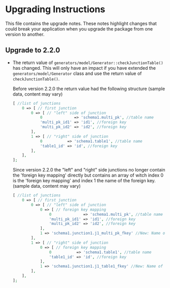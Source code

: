 Upgrading Instructions
======================

This file contains the upgrade notes. These notes highlight changes that could break your
application when you upgrade the package from one version to another.

Upgrade to 2.2.0
----------------

* The return value of `generators/model/Generator::checkJunctionTable()` has changed.
  This will only have an impact if you have extended the `generators/model/Generator` class
  and use the return value of `checkJunctionTable()`.
  
  Before version 2.2.0 the return value had the following structure (sample data, content may vary)

  ```php
  [ //list of junctions
      0 => [ // first junction
          0 => [ // "left" side of junction
              0              => 'schema1.multi_pk', //table name
              'multi_pk_id1' => 'id1', //foreign key
              'multi_pk_id2' => 'id2', //foreign key
          ],
          1 => [ // "right" side of junction
              0           => 'schema1.table1', //table name
              'table1_id' => 'id', //foreign key
          ],
      ],
  ];
  ```
  
  Since version 2.2.0 the "left" and "right" side junctions no longer contain the 'foreign key mapping' directly
  but contains an array of witch index 0 is the 'foreign key mapping' and index 1 the name of the foreign key.
  (sample data, content may vary)
  ```php
  [ //list of junctions
      0 => [ // first junction
          0 => [ // "left" side of junction
              0 => [ // foreign key mapping
                  0              => 'schema1.multi_pk', //table name
                  'multi_pk_id1' => 'id1', //foreign key
                  'multi_pk_id2' => 'id2', //foreign key
              ],
              1 => 'schema1.junction1.j1_multi_pk_fkey' //New: Name of the foreign key
          ],
          1 => [ // "right" side of junction
              0 => [ // foreign key mapping
                  0           => 'schema1.table1', //table name
                  'table1_id' => 'id', //foreign key
              ],
              1 => 'schema1.junction1.j1_table1_fkey' //New: Name of the foreign key
          ],
      ],
  ];
  ```
  

